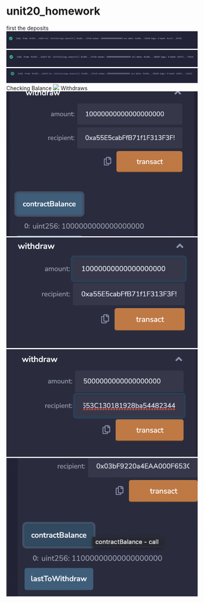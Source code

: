 # unit20_homework
first the deposits
![](images/deposit1.JPG)
![](images/deposit10.JPG)
![](images/deposit5.JPG)
Checking Balance
![](balance.JPG)
Withdraws
![](images/withdraw2successful.png)
![](images/withdraw10eth.png)
![](images/withdraw5eth.png)
![](images/withdrawsuccessful.png)
